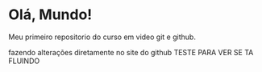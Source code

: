 # Olá, Mundo!
Meu primeiro repositorio do curso em video git e github.

fazendo alterações diretamente no site do github
TESTE PARA VER SE TA FLUINDO
